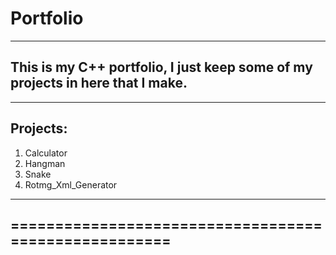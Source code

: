 # Portfolio
----------------------------------------------------------------------------------------------------------
This is my C++ portfolio, I just keep some of my projects in here that I make.
----------------------------------------------------------------------------------------------------------
---------
Projects:
---------
1. Calculator
2. Hangman
3. Snake
4. Rotmg_Xml_Generator

----------------------------------------------------------------------------------------------------------
=====================================================
----------------------------------------------------------------------------------------------------------
